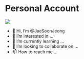 # Personal Account
<a href="https://github.com/JeongJaeSoon">
        <img src="https://capsule-render.vercel.app/api?type=waving&color=timeGradient&height=200&section=footer&text=JaeSoon%20Jeong&fontSize=80&fontAlignY=70&animation=twinkling" />
</a>

- 👋 Hi, I’m @JaeSoonJeong
- 👀 I’m interested in ...
- 🌱 I’m currently learning ...
- 💞️ I’m looking to collaborate on ...
- 📫 How to reach me ...

<!---
JaeSoonJeong/JaeSoonJeong is a ✨ special ✨ repository because its `README.md` (this file) appears on your GitHub profile.
You can click the Preview link to take a look at your changes.
--->

